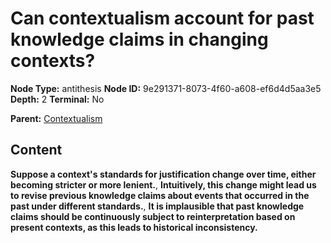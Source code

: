 # Can contextualism account for past knowledge claims in changing contexts?

**Node Type:** antithesis
**Node ID:** 9e291371-8073-4f60-a608-ef6d4d5aa3e5
**Depth:** 2
**Terminal:** No

**Parent:** [Contextualism](contextualism.md)

## Content

**Suppose a context's standards for justification change over time, either becoming stricter or more lenient.**, **Intuitively, this change might lead us to revise previous knowledge claims about events that occurred in the past under different standards.**, **It is implausible that past knowledge claims should be continuously subject to reinterpretation based on present contexts, as this leads to historical inconsistency.**
